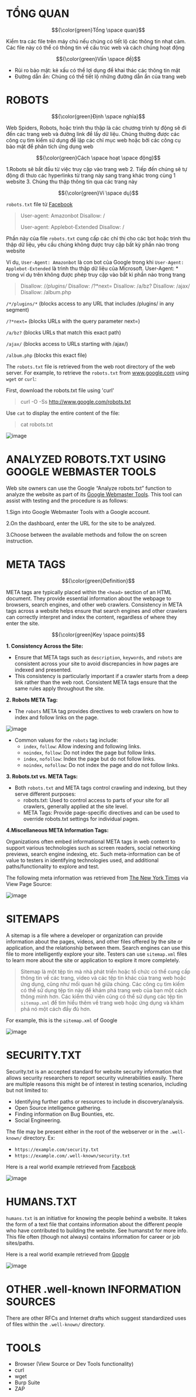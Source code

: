  # TỔNG QUAN #

$${\color{green}Tổng \space quan}$$

Kiểm tra các file trên máy chủ nếu chúng có tiết lộ các thông tin nhạt cảm. Các file này có thể có thông tin về cấu trúc web và cách chúng hoạt động

$${\color{green}Vấn \space đề}$$

- Rủi ro bảo mật: kẻ xấu có thể lợi dụng để khai thác các thông tin mật
- Đường dẫn ẩn: Chúng có thể tiết lộ những đường dẫn ẩn của trang web

 # ROBOTS #

$${\color{green}Định \space nghĩa}$$

Web Spiders, Robots, hoặc trình thu thập là các chương trình tự động sẽ đi đến các trang web và đường link để lấy dữ liệu. Chúng thường được các công cụ tìm kiếm sử dụng để lập các chỉ mục web hoặc bởi các công cụ bảo mật để phân tích ứng dụng web 

$${\color{green}Cách \space hoạt \space động}$$

1.Robots sẽ bắt đầu từ việc truy cập vào trang web
2. Tiếp đến chúng sẽ tự động đi thưo các hyperlinks từ trang này sang trang khác trong cùng 1 website
3. Chúng thu thập thông tin qua các trang này

$${\color{green}Ví \space dụ}$$

`robots.txt` file từ [Facebook](https://facebook.com/robots.txt)

>User-agent: Amazonbot
>Disallow: /
>
>User-agent: Applebot-Extended
>Disallow: /

Phần này của file `robots.txt` cung cấp các chỉ thị cho các bot hoặc trình thu thập dữ liệu, yêu cầu chúng không được truy cập bất kỳ phần nào trong website

Ví dụ, `User-Agent: Amazonbot` là con bot của Google trong khi `User-Agent: Applebot-Extended` là trình thu thập dữ liệu của Microsoft. User-Agent: * trong ví dụ trên không được phép truy cập vào bất kì phần nào trong trang

>Disallow: /*/plugins/*
>Disallow: /?*next=
>Disallow: /a/bz?
>Disallow: /ajax/
>Disallow: /album.php

`/*/plugins/*` (blocks access to any URL that includes /plugins/ in any segment)

`/?*next=` (blocks URLs with the query parameter next=)

`/a/bz?` (blocks URLs that match this exact path)

`/ajax/` (blocks access to URLs starting with /ajax/)

`/album.php` (blocks this exact file)

The `robots.txt` file is retrieved from the web root directory of the web server. For example, to retrieve the `robots.txt` from www.google.com using `wget` or `curl`:

First, download the robots.txt file using 'curl'
>curl -O -Ss http://www.google.com/robots.txt

Use `cat` to display the entire content of the file:
>cat robots.txt

![image](https://github.com/user-attachments/assets/413c08fa-14bf-42ae-8971-bcfda320beb6)

# ANALYZED ROBOTS.TXT USING GOOGLE WEBMASTER TOOLS #
 
Web site owners can use the Google “Analyze robots.txt” function to analyze the website as part of its [Google Webmaster Tools](https://search.google.com/search-console/welcome?hl=en&utm_source=wmx&utm_medium=deprecation-pane&utm_content=home). This tool can assist with testing and the procedure is as follows:

1.Sign into Google Webmaster Tools with a Google account.

2.On the dashboard, enter the URL for the site to be analyzed.

3.Choose between the available methods and follow the on screen instruction.

# META TAGS #

$${\color{green}Definition}$$

META tags are typically placed within the `<head>` section of an HTML document. They provide essential information about the webpage to browsers, search engines, and other web crawlers. Consistency in META tags across a website helps ensure that search engines and other crawlers can correctly interpret and index the content, regardless of where they enter the site.

$${\color{green}Key \space points}$$

**1. Consistency Across the Site:**

- Ensure that META tags such as `description`, `keywords`, and `robots` are consistent across your site to avoid discrepancies in how pages are indexed and presented.
- This consistency is particularly important if a crawler starts from a deep link rather than the web root. Consistent META tags ensure that the same rules apply throughout the site.

**2. Robots META Tag:**

- The `robots` META tag provides directives to web crawlers on how to index and follow links on the page.

![image](https://github.com/user-attachments/assets/a3f5f747-c435-4359-8609-6e752ce02685)

- Common values for the `robots` tag include:
  - `index`, `follow`: Allow indexing and following links.
  - `noindex`, `follow`: Do not index the page but follow links.
  - `index`, `nofollow`: Index the page but do not follow links.
  - `noindex`, `nofollow`: Do not index the page and do not follow links.
    
**3. Robots.txt vs. META Tags:**

- Both `robots.txt` and META tags control crawling and indexing, but they serve different purposes:
  - robots.txt: Used to control access to parts of your site for all crawlers, generally applied at the site level.
  - META Tags: Provide page-specific directives and can be used to override robots.txt settings for individual pages.

**4.Miscellaneous META Information Tags:**

Organizations often embed informational META tags in web content to support various technologies such as screen readers, social networking previews, search engine indexing, etc. Such meta-information can be of value to testers in identifying technologies used, and additional paths/functionality to explore and test.

The following meta information was retrieved from [The New York Times](https://www.nytimes.com/2024/08/27/books/review/at-war-with-ourselves-hr-mcmaster.html) via View Page Source:

![image](https://github.com/user-attachments/assets/31125690-d782-4d8c-9a27-c40a04a593d1)


# SITEMAPS #

A sitemap is a file where a developer or organization can provide information about the pages, videos, and other files offered by the site or application, and the relationship between them. Search engines can use this file to more intelligently explore your site. Testers can use `sitemap.xml` files to learn more about the site or application to explore it more completely.

>Sitemap là một tệp tin mà nhà phát triển hoặc tổ chức có thể cung cấp thông tin về các trang, video và các tệp tin khác của trang web hoặc ứng dụng, cũng như mối quan hệ giữa chúng. Các công cụ tìm kiếm có thể sử dụng tệp tin này để khám phá trang web của bạn một cách thông minh hơn. Các kiểm thử viên cũng có thể sử dụng các tệp tin `sitemap.xml` để tìm hiểu thêm về trang web hoặc ứng dụng và khám phá nó một cách đầy đủ hơn.

For example, this is the `sitemap.xml` of Google

![image](https://github.com/user-attachments/assets/e1a14c09-1285-455b-a1d3-b2fc120496f0)

# SECURITY.TXT #

Security.txt is an accepted standard for website security information that allows security researchers to report security vulnerabilities easily. There are multiple reasons this might be of interest in testing scenarios, including but not limited to:
- Identifying further paths or resources to include in discovery/analysis.
- Open Source intelligence gathering.
- Finding information on Bug Bounties, etc.
- Social Engineering.

The file may be present either in the root of the webserver or in the `.well-known/` directory. Ex:

- `https://example.com/security.txt`
- `https://example.com/.well-known/security.txt`

Here is a real world example retrieved from [Facebook](https://www.facebook.com/security.txt)

![image](https://github.com/user-attachments/assets/5a5217ea-3d95-4576-b15f-d3f450e9778b)

# HUMANS.TXT #

`humans.txt` is an initiative for knowing the people behind a website. It takes the form of a text file that contains information about the different people who have contributed to building the website. See humanstxt for more info. This file often (though not always) contains information for career or job sites/paths.

Here is a real world example retrieved from [Google](https://www.google.com/humans.txt)

![image](https://github.com/user-attachments/assets/4da4c3bb-87c5-494a-8ca8-58bb4d57d4ec)

# OTHER .well-known INFORMATION SOURCES #

There are other RFCs and Internet drafts which suggest standardized uses of files within the `.well-known/` directory.

# TOOLS #

- Browser (View Source or Dev Tools functionality)
- curl
- wget
- Burp Suite
- ZAP


